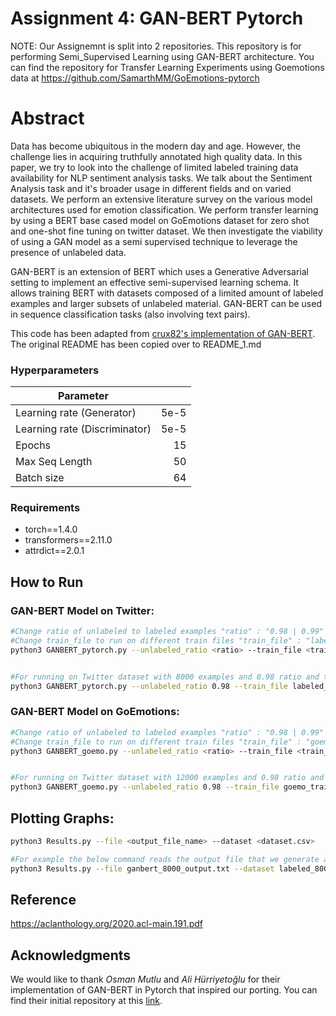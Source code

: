 # Assignment 4: GAN-BERT Pytorch

NOTE: Our Assignemnt is split into 2 repositories. This repository is for performing Semi_Supervised Learning using GAN-BERT architecture. You can find the repository for Transfer Learning Experiments using Goemotions data at https://github.com/SamarthMM/GoEmotions-pytorch

# Abstract

Data has become ubiquitous in the modern day and age. However, the challenge lies in acquiring truthfully annotated high quality data. In this paper, we try to look into the challenge of limited labeled training data availability for NLP sentiment analysis tasks. We talk about the Sentiment Analysis task and it's broader usage in different fields and on varied datasets. We perform an extensive literature survey on the various model architectures used for emotion classification. We perform transfer learning by using a BERT base cased model on GoEmotions dataset for zero shot and one-shot fine tuning on twitter dataset. We then investigate the viability of using a GAN model as a semi supervised technique to leverage the presence of unlabeled data.

GAN-BERT is an extension of BERT which uses a Generative Adversarial setting to implement an effective semi-supervised learning schema. It allows training BERT with datasets composed of a limited amount of labeled examples and larger subsets of unlabeled material. 
GAN-BERT can be used in sequence classification tasks (also involving text pairs).

This code has been adapted from [crux82's implementation of GAN-BERT](https://github.com/crux82/ganbert-pytorch). The original README has been copied over to README_1.md


### Hyperparameters

| Parameter                    |      |
| -----------------------------| ---: |
| Learning rate (Generator)    | 5e-5 |
| Learning rate (Discriminator)| 5e-5 |
| Epochs            |   15 |
| Max Seq Length    |   50 |
| Batch size        |   64 |


### Requirements

- torch==1.4.0
- transformers==2.11.0
- attrdict==2.0.1

## How to Run

### GAN-BERT Model on Twitter:
```bash
#Change ratio of unlabeled to labeled examples "ratio" : "0.98 | 0.99"
#Change train_file to run on different train files "train_file" : "labeled_4000.csv | labeled_8000.csv"
python3 GANBERT_pytorch.py --unlabeled_ratio <ratio> --train_file <train_file.csv>


#For running on Twitter dataset with 8000 examples and 0.98 ratio and the output is saved into ganbert_8000_output.txt
python3 GANBERT_pytorch.py --unlabeled_ratio 0.98 --train_file labeled_8000.csv | tee ganbert_8000_output.txt
```

### GAN-BERT Model on GoEmotions:
```bash
#Change ratio of unlabeled to labeled examples "ratio" : "0.98 | 0.99"
#Change train_file to run on different train files "train_file" : "goemo_train_4000.csv | goemo_train_12000.csv"
python3 GANBERT_goemo.py --unlabeled_ratio <ratio> --train_file <train_file.csv>


#For running on Twitter dataset with 12000 examples and 0.98 ratio and the output is saved into ganbert_12000_output.txt
python3 GANBERT_goemo.py --unlabeled_ratio 0.98 --train_file goemo_train_12000.csv | tee ganbert_goemo_12000.txt
```

## Plotting Graphs:
```bash
python3 Results.py --file <output_file_name> --dataset <dataset.csv>

#For example the below command reads the output file that we generate above and the dataset from the csv to create plots for accuracy and number of epochs
python3 Results.py --file ganbert_8000_output.txt --dataset labeled_8000.csv
```

## Reference
https://aclanthology.org/2020.acl-main.191.pdf

## Acknowledgments

We would like to thank *Osman Mutlu* and *Ali Hürriyetoğlu* for their implementation of GAN-BERT in Pytorch that inspired our porting. 
You can find their initial repository at this [link](https://github.com/OsmanMutlu/Pytorch-GANBERT).
